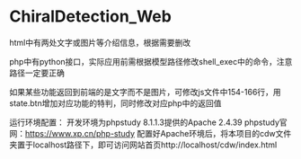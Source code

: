 # ChiralDetection_Web

html中有两处文字或图片等介绍信息，根据需要删改

php中有python接口，实际应用前需根据模型路径修改shell_exec中的命令，注意路径一定要正确

如果某些功能返回到前端的是文字而不是图片，可修改js文件中154-166行，用state.btn增加对应功能的特判，同时修改对应php中的返回值

运行环境配置：
开发环境为phpstudy 8.1.1.3提供的Apache 2.4.39
phpstudy官网：https://www.xp.cn/php-study
配置好Apache环境后，将本项目的cdw文件夹置于localhost路径下，即可访问网站首页http://localhost/cdw/index.html
